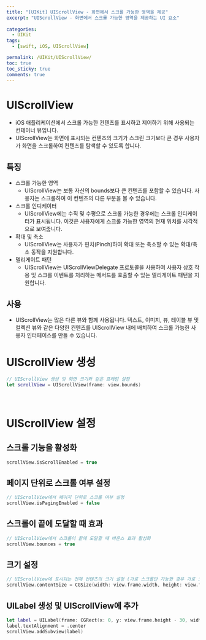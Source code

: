 ```yaml
---
title: "[UIKit] UIScrollView - 화면에서 스크롤 가능한 영역을 제공"
excerpt: "UIScrollView - 화면에서 스크롤 가능한 영역을 제공하는 UI 요소"
  
categories:
  - UIKit
tags:
  - [swift, iOS, UIScrollView]

permalink: /UIKit/UIScrollView/ 
toc: true         
toc_sticky: true   
comments: true      
---
```


# UIScrollView 
- iOS 애플리케이션에서 스크롤 가능한 컨텐츠를 표시하고 제어하기 위해 사용되는 컨테이너 뷰입니다. 
- UIScrollView는 화면에 표시되는 컨텐츠의 크기가 스크린 크기보다 큰 경우 사용자가 화면을 스크롤하여 컨텐츠를 탐색할 수 있도록 합니다.

## 특징
- 스크롤 가능한 영역 
    - UIScrollView는 보통 자신의 bounds보다 큰 컨텐츠를 포함할 수 있습니다. 사용자는 스크롤하여 이 컨텐츠의 다른 부분을 볼 수 있습니다.
- 스크롤 인디케이터
    - UIScrollView에는 수직 및 수평으로 스크롤 가능한 경우에는 스크롤 인디케이터가 표시됩니다. 이것은 사용자에게 스크롤 가능한 영역의 현재 위치를 시각적으로 보여줍니다.
- 확대 및 축소
    - UIScrollView는 사용자가 핀치(Pinch)하여 확대 또는 축소할 수 있는 확대/축소 동작을 지원합니다.
- 델리게이트 패턴
    - UIScrollView는 UIScrollViewDelegate 프로토콜을 사용하여 사용자 상호 작용 및 스크롤 이벤트를 처리하는 메서드를 호출할 수 있는 델리게이트 패턴을 지원합니다.

## 사용 
- UIScrollView는 많은 다른 뷰와 함께 사용됩니다. 텍스트, 이미지, 뷰, 테이블 뷰 및 컬렉션 뷰와 같은 다양한 컨텐츠를 UIScrollView 내에 배치하여 스크롤 가능한 사용자 인터페이스를 만들 수 있습니다.

# UIScrollView 생성 
```swift
// UIScrollView 생성 및 화면 크기와 같은 프레임 설정
let scrollView = UIScrollView(frame: view.bounds)
```
<br>

# UIScrollView 설정 
## 스크롤 기능을 활성화
```swift
scrollView.isScrollEnabled = true 
```

## 페이지 단위로 스크롤 여부 설정
```swift 
// UIScrollView에서 페이지 단위로 스크롤 여부 설정
scrollView.isPagingEnabled = false 
```

## 스크롤이 끝에 도달할 때 효과 
```swift
// UIScrollView에서 스크롤이 끝에 도달할 때 바운스 효과 활성화
scrollView.bounces = true 
```

## 크기 설정 
```swift
// UIScrollView에 표시되는 전체 컨텐츠의 크기 설정 (가로 스크롤만 가능한 경우 가로 크기만 설정)
scrollView.contentSize = CGSize(width: view.frame.width, height: view.frame.height * 2)
```

## UILabel 생성 및 UIScrollView에 추가
```swift
let label = UILabel(frame: CGRect(x: 0, y: view.frame.height - 30, width: view.frame.width, height: 60))
label.textAlignment = .center
scrollView.addSubview(label)
```
